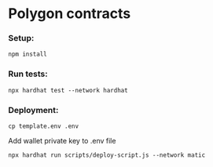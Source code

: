 
# Polygon contracts

### Setup:
```
npm install
```

### Run tests:
```
npx hardhat test --network hardhat
```

### Deployment:
```
cp template.env .env
```
Add wallet private key to .env file 
```
npx hardhat run scripts/deploy-script.js --network matic
```

